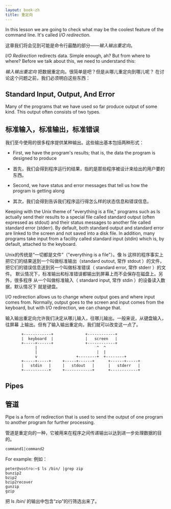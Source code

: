 ```yaml
---
layout: book-zh
title: 重定向
---
```


In this lesson we are going to check what may be the coolest feature of the
command line. It's called _I/O redirection_. 

这章我们将会见到可能是命令行最酷的部分——_输入输出重定向_。

_I/O Redirection_ redirects data. Simple enough, ah? But from where to where?
Before we talk about this, we need to understand this:

_输入输出重定向_  把数据重定向。很简单是吧？但是从哪儿重定向到哪儿呢？
在讨论这个问题之前，我们必须明白这些东西：

## Standard Input, Output, And Error
Many of the programs that we have used so far produce output of some kind.
This output often consists of two types. 

## 标准输入，标准输出，标准错误
我们至今使用的很多程序提供某种输出。这些输出基本包括两种形式：

- First, we have the program's results; that is, the data the program is
  designed to produce 

- 首先，我们会得到程序运行的结果，指的是那些程序被设计来给出的用户要的东西。

- Second, we have status and error messages that tell us how the program is
  getting along 

- 其次，我们会得到告诉我们程序运行得怎么样的状态信息和错误信息。


Keeping with the Unix theme of "everything is a file," programs such as ls
actually send their results to a special file called standard output (often
expressed as stdout) and their status messages to another file called standard
error (stderr). By default, both standard output and standard error are linked
to the screen and not saved into a disk file.  In addition, many programs take
input from a facility called standard input (stdin) which is, by default,
attached to the keyboard.

Unix的传统是“一切都是文件”（"everything is a file"）。像 ls 这样的程序事实上
把它们的结果送到一个叫做标准输出（standard outout, 常作 stdout ）的文件，
把它们的错误信息送到另一个叫做标准错误（ standard error, 常作 stderr ）的文件。
默认情况下，标准输出和标准错误都输出到屏幕上而不会保存在磁盘上。另外，很多程序
从一个叫做标准输入（ standard input, 常作 stdin ）的设备读入数据，默认情况下
就是键盘。

I/O redirection allows us to change where output goes and where input comes
from.  Normally, output goes to the screen and input comes from the keyboard,
but with I/O redirection, we can change that.

输入输出重定向允许我们决定从哪儿输入，往哪儿输出。一般来说，从键盘输入，往屏幕
上输出。但有了输入输出重定向，我们就可以改变这一点了。


           +------------+              +------------+   
           |  keyboard  |              |   screen   |   
           +-----+------+              +------------+   
                 |                          ^  ^
                 |                          |  |
                 v                 +--------+  +--------+       
           +-----+-----+     +-----+------+      +------+-----+
           |   stdin   |     |   stdout   |      |   stderr   |
           +-----------+     +------------+      +------------+

## Pipes
## 管道

Pipe is a form of redirection that is used to send the output of one program
to another program for further processing. 

管道是重定向的一种，它被用来在程序之间传递输出以达到进一步处理数据的目的。

    command1|command2

For example:
例如：

    peter@vostro:~$ ls /bin/ |grep zip
    bunzip2
    bzip2
    bzip2recover
    gunzip
    gzip

把 ls /bin/ 的输出中包含“zip”的行筛选出来了。
